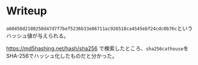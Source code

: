 # Writeup

`a60458d2180258d47d7f7bef5236b33e86711ac926518ca4545ebf24cdc0b76c`というハッシュ値が与えられる。

https://md5hashing.net/hash/sha256 で検索したところ、`sha256cathouse`をSHA-256でハッシュ化したものだと分かった。

<!-- flag{cathouse} -->

